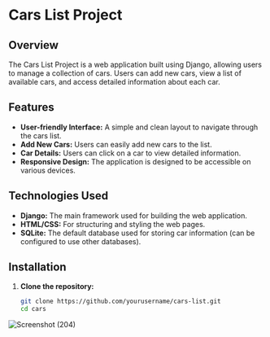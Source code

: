 # Cars List Project

## Overview
The Cars List Project is a web application built using Django, allowing users to manage a collection of cars. Users can add new cars, view a list of available cars, and access detailed information about each car.

## Features
- **User-friendly Interface:** A simple and clean layout to navigate through the cars list.
- **Add New Cars:** Users can easily add new cars to the list.
- **Car Details:** Users can click on a car to view detailed information.
- **Responsive Design:** The application is designed to be accessible on various devices.

## Technologies Used
- **Django:** The main framework used for building the web application.
- **HTML/CSS:** For structuring and styling the web pages.
- **SQLite:** The default database used for storing car information (can be configured to use other databases).

## Installation
1. **Clone the repository:**
   ```bash
   git clone https://github.com/yourusername/cars-list.git
   cd cars


![Screenshot (204)](https://github.com/user-attachments/assets/d1aedd64-4f9f-4662-81b5-3494fd19d4b1)

   
